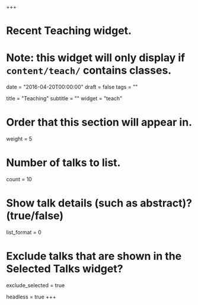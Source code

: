 +++
# Recent Teaching widget.
# Note: this widget will only display if `content/teach/` contains classes.

date = "2016-04-20T00:00:00"
draft = false
tags = ""

title = "Teaching"
subtitle = ""
widget = "teach"

# Order that this section will appear in.
weight = 5

# Number of talks to list.
count = 10

# Show talk details (such as abstract)? (true/false)
list_format = 0

# Exclude talks that are shown in the Selected Talks widget?
exclude_selected = true

headless = true
+++

